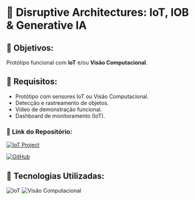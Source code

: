 
# 🤖 **Disruptive Architectures: IoT, IOB & Generative IA**

## 🔶 **Objetivos:**
Protótipo funcional com **IoT** e/ou **Visão Computacional**.

## 🔧 **Requisitos:**
- Protótipo com sensores IoT ou Visão Computacional.
- Detecção e rastreamento de objetos.
- Vídeo de demonstração funcional.
- Dashboard de monitoramento (IoT).

### 📂 **Link do Repositório:**  
[![IoT Project](https://img.shields.io/badge/IoT-Repositório-blue?style=flat-square&logo=iota)](https://www.i-scoop.eu/internet-of-things-iot/)

[![GitHub](https://img.shields.io/badge/GitHub-Repositório-blue?style=flat-square&logo=github)](https://github.com/carmipa/challenge_2025_1_semestre_mottu/tree/main/Disruptive_Architectures_IoT_IOB_Generative_IA)

## 🎨 **Tecnologias Utilizadas:**
![IoT](https://img.shields.io/badge/IoT-FF9900?style=flat-square&logo=iota)
![Visão Computacional](https://img.shields.io/badge/Visão%20Computacional-5C3EE8?style=flat-square&logo=opencv)

